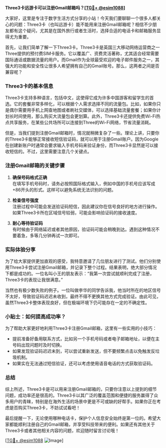 **Three3卡远游卡可以注册Gmail邮箱吗？[[TG💪+ @esim1088](https://t.me/s/esim1088)]**

大家好，这里是专注于数字生活方式分享的小站！今天我们要聊聊一个很多人都关心的问题：Three3卡（也叫远游卡）能不能用来注册Gmail邮箱呢？相信不少朋友都有这个疑问，尤其是在国外旅行或者生活时，选择合适的电话卡和邮箱服务显得尤为重要。

首先，让我们简单了解一下Three3卡。Three3卡是英国三大移动网络运营商之一Three提供的预付费SIM卡服务。它以覆盖广、资费灵活著称，尤其适合经常需要国际通话或数据流量的用户。而Gmail作为全球最受欢迎的电子邮件服务之一，其强大的功能和安全性让很多人希望拥有自己的Gmail账号。那么，这两者之间是否兼容呢？

### Three3卡的基本信息

Three3卡支持多种语言，包括中文，这使得它成为许多中国游客和留学生的首选。它的套餐非常多样化，可以根据个人需求选择不同的流量包。比如，如果你只是偶尔需要用手机上网查地图或者刷社交媒体，可以选择基础流量套餐；如果你计划长时间使用，那么购买大流量包会更划算。此外，Three3卡还提供免费Wi-Fi热点共享服务，在某些公共场所可以连接到Three的Wi-Fi网络，节省流量消耗。

但是，当我们提到注册Gmail邮箱时，情况就稍微复杂了一些。理论上讲，只要你的Three3卡能够正常接收短信验证码，就可以用于注册Gmail账户。因为Google在创建新账户时通常会要求输入手机号码来验证身份，而Three3卡显然是可以接收短信的。不过，这里需要注意几个关键点。

### 注册Gmail邮箱的关键步骤

1. **确保号码格式正确**  
   在填写手机号码时，请务必按照国际格式输入，例如中国的手机号应该写成+86开头的形式。这样可以避免系统无法识别的问题。

2. **检查信号强度**  
   注册过程中可能会发送验证码短信，因此建议你在信号良好的地方进行操作。如果Three3卡所在区域信号较弱，可能会影响验证码的接收速度。

3. **耐心等待验证码**  
   有时候由于网络延迟或者其他原因，验证码可能会稍晚到达。遇到这种情况不要着急，多等几分钟再试一次即可。

### 实际体验分享

为了给大家提供更加直观的感受，我特意邀请了几位朋友进行了测试。他们分别使用Three3卡尝试注册Gmail邮箱，并记录下整个过程。结果表明，绝大部分情况下都是成功的。一位名叫小王的朋友表示：“我第一次尝试就顺利完成了注册，Three3卡的表现让我很满意。”

当然也有极少数失败的例子。一位叫做李华的同学告诉我，他当时所在的地区信号不太好，导致验证码迟迟未收到，最终不得不更换其他方式完成验证。由此可见，虽然Three3卡整体表现良好，但在极端环境下仍可能存在一定的不确定性。

### 小贴士：如何提高成功率？

为了帮助大家更好地利用Three3卡注册Gmail邮箱，这里有一些实用的小技巧：

- 提前准备好备用联系方式，比如另一个手机号码或者电子邮箱地址，以便在主号码出现问题时及时切换。
- 如果发现验证码迟迟未到，可以尝试重新发送，但不要频繁点击以免触发反垃圾机制。
- 如果实在无法通过短信验证，还可以考虑使用语音电话的方式获取验证码。

### 总结

综上所述，Three3卡是可以用来注册Gmail邮箱的，只要你注意以上提到的细节问题，成功率还是很高的。Three3卡以其广泛的覆盖范围和便捷的服务赢得了众多用户的青睐，特别是在海外生活的场景中更是不可或缺的好帮手。如果你正在考虑是否购买Three3卡，不妨试试看吧！

最后提醒一下，无论使用哪种电话卡，保护个人信息安全始终是第一位的。希望大家都能顺利注册自己的Gmail邮箱，并享受科技带来的便利。如果还有其他关于Three3卡或者其他相关内容的问题，欢迎随时留言讨论哦！

[[TG💪+ @esim1088](https://t.me/s/esim1088) ![Image](https://i.postimg.cc/4NQfJmqS/Snipaste-2025-05-13-00-14-12.png)]